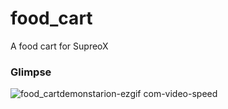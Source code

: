 # food_cart

A food cart for SupreoX

### Glimpse
![food_cartdemonstarion-ezgif com-video-speed](https://github.com/ratulhasanruhan/food_cart/assets/55647560/a4d5d1ff-860e-4c1b-9d3c-73628ae60e68)
